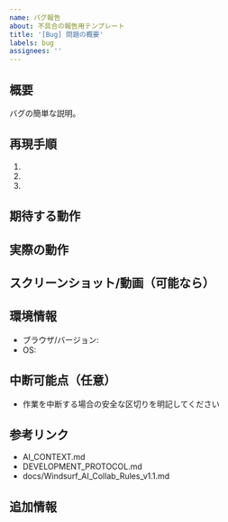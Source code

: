 ```yaml
---
name: バグ報告
about: 不具合の報告用テンプレート
title: '[Bug] 問題の概要'
labels: bug
assignees: ''
---
```


## 概要

バグの簡単な説明。

## 再現手順

1.
2.
3.

## 期待する動作

## 実際の動作

## スクリーンショット/動画（可能なら）

## 環境情報

- ブラウザ/バージョン:
- OS:

## 中断可能点（任意）

- 作業を中断する場合の安全な区切りを明記してください

## 参考リンク

- AI_CONTEXT.md
- DEVELOPMENT_PROTOCOL.md
- docs/Windsurf_AI_Collab_Rules_v1.1.md

## 追加情報

